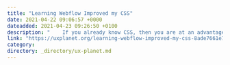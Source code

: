 ```yaml
---
title: "Learning Webflow Improved my CSS"
date: 2021-04-22 09:06:57 +0000
dateadded: 2021-04-23 09:26:50 +0100
description: "    If you already know CSS, then you are at an advantage when it comes to learning Webflow.  Continue reading on UX Planet »  "
link: "https://uxplanet.org/learning-webflow-improved-my-css-8ade7661e732?source=rss----819cc2aaeee0---4"
category:
directory: _directory/ux-planet.md
---
```

